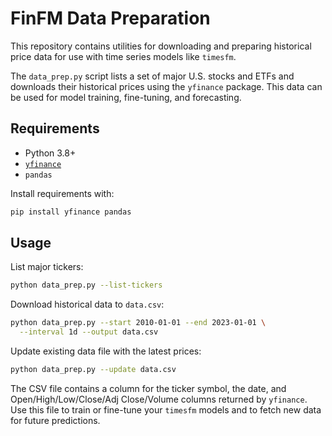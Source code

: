 # FinFM Data Preparation

This repository contains utilities for downloading and preparing
historical price data for use with time series models like
`timesfm`.

The `data_prep.py` script lists a set of major U.S. stocks and ETFs
and downloads their historical prices using the `yfinance` package.
This data can be used for model training, fine-tuning, and
forecasting.

## Requirements

- Python 3.8+
- [`yfinance`](https://pypi.org/project/yfinance/)
- `pandas`

Install requirements with:

```bash
pip install yfinance pandas
```

## Usage

List major tickers:

```bash
python data_prep.py --list-tickers
```

Download historical data to `data.csv`:

```bash
python data_prep.py --start 2010-01-01 --end 2023-01-01 \
  --interval 1d --output data.csv
```

Update existing data file with the latest prices:

```bash
python data_prep.py --update data.csv
```

The CSV file contains a column for the ticker symbol, the date, and
Open/High/Low/Close/Adj Close/Volume columns returned by `yfinance`.
Use this file to train or fine-tune your `timesfm` models and to fetch
new data for future predictions.
